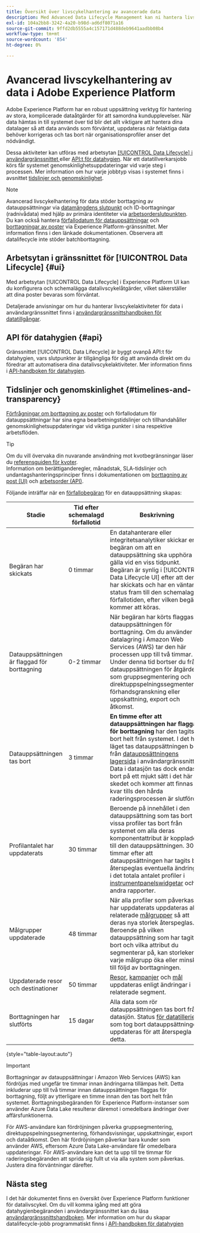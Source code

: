 ```yaml
---
title: Översikt över livscykelhantering av avancerade data
description: Med Advanced Data Lifecycle Management kan ni hantera livscykeln för era data genom att uppdatera eller tömma inaktuella eller felaktiga poster.
exl-id: 104a2bb8-3242-4a20-b98d-ad6df8071a16
source-git-commit: 9ffd2db5555a4c157171d488deb9641aadbb08b4
workflow-type: tm+mt
source-wordcount: '854'
ht-degree: 0%

---
```


# Avancerad livscykelhantering av data i Adobe Experience Platform

Adobe Experience Platform har en robust uppsättning verktyg för hantering av stora, komplicerade dataåtgärder för att samordna kundupplevelser. När data hämtas in till systemet över tid blir det allt viktigare att hantera dina datalager så att data används som förväntat, uppdateras när felaktiga data behöver korrigeras och tas bort när organisationsprofiler anser det nödvändigt.

<!-- Experience Platform's data lifecycle capabilities allow you to manage your stored data through the following:

* Scheduling automated dataset expirations
* Deleting individual records from one or all datasets

>[!IMPORTANT]
>
>Record deletes are meant to be used for data cleansing, removing anonymous data, or data minimization. They are **not** to be used for data subject rights requests (compliance) as pertaining to privacy regulations like the General Data Protection Regulation (GDPR). For all compliance use cases, use [Adobe Experience Platform Privacy Service](../privacy-service/home.md) instead. -->

Dessa aktiviteter kan utföras med arbetsytan [[!UICONTROL Data Lifecycle] i användargränssnittet ](#ui) eller [API:t för datahygien](#api). När ett datatillverkarsjobb körs får systemet genomskinlighetsuppdateringar vid varje steg i processen. Mer information om hur varje jobbtyp visas i systemet finns i avsnittet [tidslinjer och genomskinlighet](#timelines-and-transparency).

>[!NOTE]
>
>Avancerad livscykelhantering för data stöder borttagning av datauppsättningar via [datamängdens slutpunkt](./api/dataset-expiration.md) och ID-borttagningar (radnivådata) med hjälp av primära identiteter via [arbetsorderslutpunkten](./api/workorder.md). Du kan också hantera [förfallodatum för datauppsättningar](./ui/dataset-expiration.md) och [borttagningar av poster](./ui/record-delete.md) via Experience Platform-gränssnittet. Mer information finns i den länkade dokumentationen. Observera att datalifecycle inte stöder batchborttagning.

## Arbetsytan i gränssnittet för [!UICONTROL Data Lifecycle] {#ui}

Med arbetsytan [!UICONTROL Data Lifecycle] i Experience Platform UI kan du konfigurera och schemalägga datalivscykelåtgärder, vilket säkerställer att dina poster bevaras som förväntat.

Detaljerade anvisningar om hur du hanterar livscykelaktiviteter för data i användargränssnittet finns i [användargränssnittshandboken för datatillgångar](./ui/overview.md).

## API för datahygien {#api}

Gränssnittet [!UICONTROL Data Lifecycle] är byggt ovanpå API:t för datahygien, vars slutpunkter är tillgängliga för dig att använda direkt om du föredrar att automatisera dina datalivscykelaktiviteter. Mer information finns i [API-handboken för datahygien](./api/overview.md).

## Tidslinjer och genomskinlighet {#timelines-and-transparency}

[Förfrågningar om borttagning av poster](./ui/record-delete.md) och förfallodatum för datauppsättningar har sina egna bearbetningstidslinjer och tillhandahåller genomskinlighetsuppdateringar vid viktiga punkter i sina respektive arbetsflöden.

>[!TIP]
>
>Om du vill övervaka din nuvarande användning mot kvotbegränsningar läser du [referensguiden för kvoter](./api/quota.md).\
>Information om berättiganderegler, månadstak, SLA-tidslinjer och undantagshanteringsprinciper finns i dokumentationen om [borttagning av post (UI)](./ui/record-delete.md#quotas) och [arbetsorder (API)](./api/workorder.md#quotas).

Följande inträffar när en [förfallobegäran](./ui/dataset-expiration.md) för en datauppsättning skapas:

| Stadie | Tid efter schemalagd förfallotid | Beskrivning |
| --- | --- | --- |
| Begäran har skickats | 0 timmar | En datahanterare eller integritetsanalytiker skickar en begäran om att en datauppsättning ska upphöra att gälla vid en viss tidpunkt. Begäran är synlig i [!UICONTROL Data Lifecycle UI] efter att den har skickats och har en väntande status fram till den schemalagda förfallotiden, efter vilken begäran kommer att köras. |
| Datauppsättningen är flaggad för borttagning | 0-2 timmar | När begäran har körts flaggas datauppsättningen för borttagning. Om du använder datalagring i Amazon Web Services (AWS) tar den här processen upp till två timmar. Under denna tid bortser du från datauppsättningen för åtgärder som gruppsegmentering och direktuppspelningssegmentering, förhandsgranskning eller uppskattning, export och åtkomst. |
| Datauppsättningen tas bort | 3 timmar | **En timme efter att datauppsättningen har flaggats för borttagning** har den tagits bort helt från systemet. I det här läget tas datauppsättningen bort från [datauppsättningens lagersida](../catalog/datasets/user-guide.md) i användargränssnittet. Data i datasjön tas dock endast bort på ett mjukt sätt i det här skedet och kommer att finnas kvar tills den hårda raderingsprocessen är slutförd. |
| Profilantalet har uppdaterats | 30 timmar | Beroende på innehållet i den datauppsättning som tas bort kan vissa profiler tas bort från systemet om alla deras komponentattribut är kopplade till den datauppsättningen. 30 timmar efter att datauppsättningen har tagits bort återspeglas eventuella ändringar i det totala antalet profiler i [instrumentpanelswidgetar](../dashboards/guides/profiles.md#profile-count-trend) och andra rapporter. |
| Målgrupper uppdaterade | 48 timmar | När alla profiler som påverkas har uppdaterats uppdateras alla relaterade [målgrupper](../segmentation/home.md) så att deras nya storlek återspeglas. Beroende på vilken datauppsättning som har tagits bort och vilka attribut du segmenterar på, kan storleken på varje målgrupp öka eller minska till följd av borttagningen. |
| Uppdaterade resor och destinationer | 50 timmar | [Resor](https://experienceleague.adobe.com/docs/journey-optimizer/using/orchestrate-journeys/about-journeys/journey.html?lang=sv-SE), [kampanjer](https://experienceleague.adobe.com/docs/journey-optimizer/using/campaigns/get-started-with-campaigns.html?lang=sv-SE) och [mål](../destinations/home.md) uppdateras enligt ändringar i relaterade segment. |
| Borttagningen har slutförts | 15 dagar | Alla data som rör datauppsättningen tas bort från datasjön. Status [för datatilleriet ](./ui/browse.md#view-details) som tog bort datauppsättningen uppdateras för att återspegla detta. |

{style="table-layout:auto"}

>[!IMPORTANT]
>
>Borttagningar av datauppsättningar i Amazon Web Services (AWS) kan fördröjas med ungefär tre timmar innan ändringarna tillämpas helt. Detta inkluderar upp till två timmar innan datauppsättningen flaggas för borttagning, följt av ytterligare en timme innan den tas bort helt från systemet. Borttagningsbegäranden för Experience Platform-instanser som använder Azure Data Lake resulterar däremot i omedelbara ändringar över affärsfunktionerna.
>
>För AWS-användare kan fördröjningen påverka gruppsegmentering, direktuppspelningssegmentering, förhandsvisningar, uppskattningar, export och dataåtkomst. Den här fördröjningen påverkar bara kunder som använder AWS, eftersom Azure Data Lake-användare får omedelbara uppdateringar. För AWS-användare kan det ta upp till tre timmar för raderingsbegäranden att sprida sig fullt ut via alla system som påverkas. Justera dina förväntningar därefter.


<!-- ### Record deletes {#record-delete-transparency}

The following takes place when a [record delete request](./ui/record-delete.md) is created:

| Stage | Time after request submission | Description |
| --- | --- | --- |
| Request is submitted | 0 hours | A data steward or privacy analyist submits a record delete request. The request is visible in the [!UICONTROL Data Lifecycle UI] after it has been submitted. |
| Profile lookups updated | 3 hours | The change in profile counts caused by the deleted identity are reflected in [dashboard widgets](../dashboards/guides/profiles.md#profile-count-trend) and other reports. |
| Segments updated | 24 hours | Once profiles are removed, all related [segments](../segmentation/home.md) are updated to reflect their new size. |
| Journeys and destinations updated | 26 hours | [Journeys](https://experienceleague.adobe.com/docs/journey-optimizer/using/orchestrate-journeys/about-journeys/journey.html?lang=sv-SE), [campaigns](https://experienceleague.adobe.com/docs/journey-optimizer/using/campaigns/get-started-with-campaigns.html?lang=sv-SE), and [destinations](../destinations/home.md) are updated according to changes in related segments. |
| Records soft deleted in data lake | 7 days | The data is soft deleted from the data lake. |
| Data vacuuming completed | 14 days | The [status of the lifecycle job](./ui/browse.md#view-details) updates to indicate that the job has completed, meaning that data vacuuming has been completed on the data lake and the relevant records have been hard deleted. |

{style="table-layout:auto"} -->

## Nästa steg

I det här dokumentet finns en översikt över Experience Platform funktioner för datalivscykel. Om du vill komma igång med att göra datahygienbegäranden i användargränssnittet kan du läsa [användargränssnittshandboken](./ui/overview.md). Mer information om hur du skapar datalifecycle-jobb programmatiskt finns i [API-handboken för datahygien](./api/overview.md)
